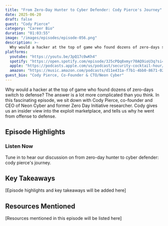 ```yaml
---
title: "From Zero-Day Hunter to Cyber Defender: Cody Pierce's Journey"
date: 2025-06-20
draft: false
guest: "Cody Pierce"
category: "Career Bio"
duration: "01:03:55"
image: "/images/episodes/episode-056.png"
description: >-
  Why would a hacker at the top of game who found dozens of zero-days switch to defense? The answer is a lot more complicated than you think. In this fascinating episode, we sit down with Cody Pierce, co-founder and CEO of Neon Cyber and former Zero Day Initiative researcher. Cody gives us an insider view into the exploit marketplace, and tells us why he went from offense to defense.
platforms:
  youtube: "https://youtu.be/3pQ17c0wKh4"
  spotify: "https://open.spotify.com/episode/3J5cPQq8xmyr70AQ9ioU3q?si=75045aef67124416"
  apple: "https://podcasts.apple.com/us/podcast/security-cocktail-hour/id1679376200?i=1000713841766"
  amazon: "https://music.amazon.com/podcasts/d11e431a-f7b1-4bb0-8671-024afce9ade6/security-cocktail-hour"
guest_bio: "Cody Pierce, Co-Founder & CTO/Neon Cyber"
---
```


Why would a hacker at the top of game who found dozens of zero-days switch to defense? The answer is a lot more complicated than you think. In this fascinating episode, we sit down with Cody Pierce, co-founder and CEO of Neon Cyber and former Zero Day Initiative researcher. Cody gives us an insider view into the exploit marketplace, and tells us why he went from offense to defense.

## Episode Highlights

### Listen Now

Tune in to hear our discussion on from zero-day hunter to cyber defender: cody pierce's journey.

## Key Takeaways

[Episode highlights and key takeaways will be added here]

## Resources Mentioned

[Resources mentioned in this episode will be listed here]




